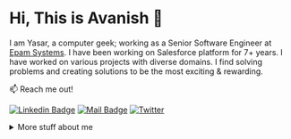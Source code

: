 # Hi, This is Avanish :wave: 

I am Yasar, a computer geek; working as a Senior Software Engineer at [Epam Systems](https://www.epam.com/). I have been working on Salesforce platform for 7+ years. I have worked on various projects with diverse domains. I find solving problems and creating solutions to be the most exciting & rewarding.


:mailbox: Reach me out!

[![Linkedin Badge](https://img.shields.io/badge/-Avanish%20Kumar-0e76a8?style=flat&labelColor=0e76a8&logo=linkedin&logoColor=white)](https://www.linkedin.com/in/avanish1707/) [![Mail Badge](https://img.shields.io/badge/-Avanish%20Kumar-c0392b?style=flat&labelColor=c0392b&logo=gmail&logoColor=white)](mailto:avanishkumar1707@hotmail.com) [![Twitter](https://img.shields.io/twitter/url/https/twitter.com/cloudposse.svg?style=social&label=Follow%20%40Avanish)](https://twitter.com/avanish1707)


<details>
    <summary>
        More stuff about me
    </summary>

### Profile Visits: 
![GitHub stats](https://github-readme-stats.vercel.app/api?username=AvanishKumar008&show_icons=true&theme=radical)


</details>
